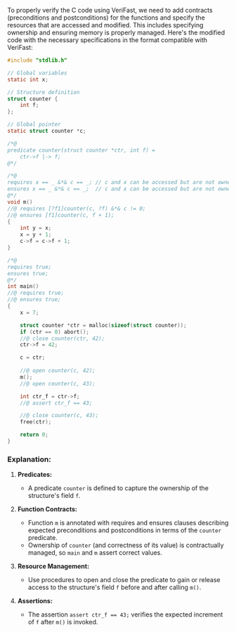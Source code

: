 To properly verify the C code using VeriFast, we need to add contracts (preconditions and postconditions) for the functions and specify the resources that are accessed and modified. This includes specifying ownership and ensuring memory is properly managed. Here's the modified code with the necessary specifications in the format compatible with VeriFast:

```c
#include "stdlib.h"

// Global variables
static int x;

// Structure definition
struct counter {
    int f;
};

// Global pointer
static struct counter *c;

/*@
predicate counter(struct counter *ctr, int f) =
    ctr->f |-> f;
@*/

/*@ 
requires x == _ &*& c == _; // c and x can be accessed but are not owned
ensures x == _ &*& c == _;  // c and x can be accessed but are not owned
@*/
void m()
//@ requires [?f1]counter(c, ?f) &*& c != 0;
//@ ensures [f1]counter(c, f + 1);
{
    int y = x;
    x = y + 1;
    c->f = c->f + 1;
}

/*@ 
requires true;
ensures true;
@*/
int main()
//@ requires true;
//@ ensures true;
{
    x = 7;

    struct counter *ctr = malloc(sizeof(struct counter));
    if (ctr == 0) abort();
    //@ close counter(ctr, 42);
    ctr->f = 42;

    c = ctr;
    
    //@ open counter(c, 42);
    m();
    //@ open counter(c, 43);

    int ctr_f = ctr->f;
    //@ assert ctr_f == 43;

    //@ close counter(c, 43);
    free(ctr);

    return 0;
}
```

### Explanation:

1. **Predicates:** 
   - A predicate `counter` is defined to capture the ownership of the structure's field `f`.

2. **Function Contracts:**
   - Function `m` is annotated with requires and ensures clauses describing expected preconditions and postconditions in terms of the `counter` predicate.
   - Ownership of `counter` (and correctness of its value) is contractually managed, so `main` and `m` assert correct values.
   
3. **Resource Management:**
   - Use procedures to open and close the predicate to gain or release access to the structure's field `f` before and after calling `m()`.

4. **Assertions:**
   - The assertion `assert ctr_f == 43;` verifies the expected increment of `f` after `m()` is invoked.
